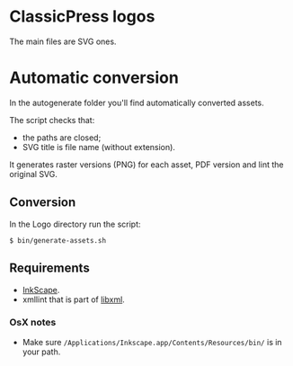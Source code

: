 # ClassicPress logos

The main files are SVG ones.

# Automatic conversion

In the autogenerate folder you'll find automatically converted assets.

The script checks that:

- the paths are closed;
- SVG title is file name (without extension).

It generates raster versions (PNG) for each asset, PDF version and lint the original SVG.

## Conversion
In the Logo directory run the script:
```
$ bin/generate-assets.sh
```

## Requirements

- [InkScape](https://inkscape.org).
- xmllint that is part of [libxml](http://www.xmlsoft.org).

### OsX notes
- Make sure `/Applications/Inkscape.app/Contents/Resources/bin/` is in your path.


